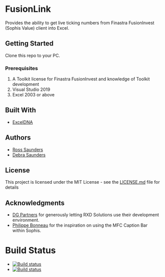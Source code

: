 # FusionLink

Provides the ability to get live ticking numbers from Finastra FusionInvest (Sophis Value) client into Excel. 

## Getting Started

Clone this repo to your PC.

### Prerequisites

1. A Toolkit license for Finastra FusionInvest and knowledge of Toolkit development
2. Visual Studio 2019
3. Excel 2003 or above

## Built With

* [ExcelDNA](https://excel-dna.net/)

## Authors

* [Ross Saunders](https://github.com/rosssaunders) 
* [Debra Saunders](https://github.com/debrasaunders)

## License

This project is licensed under the MIT License - see the [LICENSE.md](LICENSE.md) file for details

## Acknowledgments

* [DG Partners](http://www.dgpartners.co.uk/) for generously letting RXD Solutions use their development environment.
* [Philippe Bonneau](http://www.it-quants.com/Blogs.aspx) for the inspiration on using the MFC Caption Bar within Sophis.

# Build Status
* [![Build status](https://dev.azure.com/rxd/FusionInvest/_apis/build/status/FusionInvest-Client-CI)](https://dev.azure.com/rxd/FusionInvest/_build/latest?definitionId=2)
* [![Build status](https://dev.azure.com/rxd/FusionInvest/_apis/build/status/FusionInvest-Server-CI)](https://dev.azure.com/rxd/FusionInvest/_build/latest?definitionId=1)
